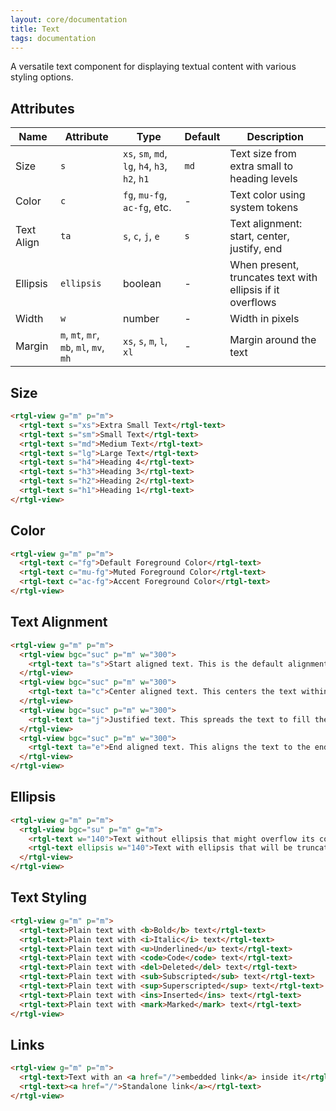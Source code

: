 ```yaml
---
layout: core/documentation
title: Text
tags: documentation
---
```


A versatile text component for displaying textual content with various styling options.

## Attributes

| Name | Attribute | Type | Default | Description |
|------|-----------|------|---------|-------------|
| Size | `s` | `xs`, `sm`, `md`, `lg`, `h4`, `h3`, `h2`, `h1` | `md` | Text size from extra small to heading levels |
| Color | `c` | `fg`, `mu-fg`, `ac-fg`, etc. | - | Text color using system tokens |
| Text Align | `ta` | `s`, `c`, `j`, `e` | `s` | Text alignment: start, center, justify, end |
| Ellipsis | `ellipsis` | boolean | - | When present, truncates text with ellipsis if it overflows |
| Width | `w` | number | - | Width in pixels |
| Margin | `m`, `mt`, `mr`, `mb`, `ml`, `mv`, `mh` | `xs`, `s`, `m`, `l`, `xl` | - | Margin around the text |

## Size

```html codePreview
<rtgl-view g="m" p="m">
  <rtgl-text s="xs">Extra Small Text</rtgl-text>
  <rtgl-text s="sm">Small Text</rtgl-text>
  <rtgl-text s="md">Medium Text</rtgl-text>
  <rtgl-text s="lg">Large Text</rtgl-text>
  <rtgl-text s="h4">Heading 4</rtgl-text>
  <rtgl-text s="h3">Heading 3</rtgl-text>
  <rtgl-text s="h2">Heading 2</rtgl-text>
  <rtgl-text s="h1">Heading 1</rtgl-text>
</rtgl-view>
```

## Color

```html codePreview
<rtgl-view g="m" p="m">
  <rtgl-text c="fg">Default Foreground Color</rtgl-text>
  <rtgl-text c="mu-fg">Muted Foreground Color</rtgl-text>
  <rtgl-text c="ac-fg">Accent Foreground Color</rtgl-text>
</rtgl-view>
```

## Text Alignment

```html codePreview
<rtgl-view g="m" p="m">
  <rtgl-view bgc="suc" p="m" w="300">
    <rtgl-text ta="s">Start aligned text. This is the default alignment for text content.</rtgl-text>
  </rtgl-view>
  <rtgl-view bgc="suc" p="m" w="300">
    <rtgl-text ta="c">Center aligned text. This centers the text within its container.</rtgl-text>
  </rtgl-view>
  <rtgl-view bgc="suc" p="m" w="300">
    <rtgl-text ta="j">Justified text. This spreads the text to fill the width of the container evenly.</rtgl-text>
  </rtgl-view>
  <rtgl-view bgc="suc" p="m" w="300">
    <rtgl-text ta="e">End aligned text. This aligns the text to the end of its container.</rtgl-text>
  </rtgl-view>
</rtgl-view>
```

## Ellipsis

```html codePreview
<rtgl-view g="m" p="m">
  <rtgl-view bgc="su" p="m" g="m">
    <rtgl-text w="140">Text without ellipsis that might overflow its container</rtgl-text>
    <rtgl-text ellipsis w="140">Text with ellipsis that will be truncated with ellipsis when it overflows</rtgl-text>
  </rtgl-view>
</rtgl-view>
```

## Text Styling

```html codePreview
<rtgl-view g="m" p="m">
  <rtgl-text>Plain text with <b>Bold</b> text</rtgl-text>
  <rtgl-text>Plain text with <i>Italic</i> text</rtgl-text>
  <rtgl-text>Plain text with <u>Underlined</u> text</rtgl-text>
  <rtgl-text>Plain text with <code>Code</code> text</rtgl-text>
  <rtgl-text>Plain text with <del>Deleted</del> text</rtgl-text>
  <rtgl-text>Plain text with <sub>Subscripted</sub> text</rtgl-text>
  <rtgl-text>Plain text with <sup>Superscripted</sup> text</rtgl-text>
  <rtgl-text>Plain text with <ins>Inserted</ins> text</rtgl-text>
  <rtgl-text>Plain text with <mark>Marked</mark> text</rtgl-text>
</rtgl-view>
```

## Links

```html codePreview
<rtgl-view g="m" p="m">
  <rtgl-text>Text with an <a href="/">embedded link</a> inside it</rtgl-text>
  <rtgl-text><a href="/">Standalone link</a></rtgl-text>
</rtgl-view>
```
